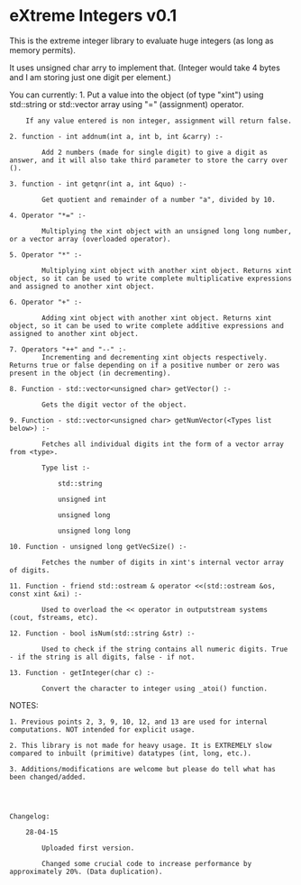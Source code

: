 # eXtreme Integers v0.1

This is the extreme integer library to evaluate huge integers (as long as memory permits).

It uses unsigned char arry to implement that. (Integer would take 4 bytes and I am storing just one digit per element.)

You can currently:
    1. Put a value into the object (of type "xint") using std::string or std::vector array using "=" (assignment) operator.

        If any value entered is non integer, assignment will return false.

    2. function - int addnum(int a, int b, int &carry) :-

            Add 2 numbers (made for single digit) to give a digit as answer, and it will also take third parameter to store the carry over ().

    3. function - int getqnr(int a, int &quo) :-

            Get quotient and remainder of a number "a", divided by 10.

    4. Operator "*=" :-

            Multiplying the xint object with an unsigned long long number, or a vector array (overloaded operator).

    5. Operator "*" :-

            Multiplying xint object with another xint object. Returns xint object, so it can be used to write complete multiplicative expressions and assigned to another xint object.

    6. Operator "+" :-

            Adding xint object with another xint object. Returns xint object, so it can be used to write complete additive expressions and assigned to another xint object.

    7. Operators "++" and "--" :-
            Incrementing and decrementing xint objects respectively. Returns true or false depending on if a positive number or zero was present in the object (in decrementing).

    8. Function - std::vector<unsigned char> getVector() :-

            Gets the digit vector of the object.

    9. Function - std::vector<unsigned char> getNumVector(<Types list below>) :-

            Fetches all individual digits int the form of a vector array from <type>.

            Type list :-

                std::string

                unsigned int

                unsigned long

                unsigned long long

    10. Function - unsigned long getVecSize() :-

            Fetches the number of digits in xint's internal vector array of digits.

    11. Function - friend std::ostream & operator <<(std::ostream &os, const xint &xi) :-

            Used to overload the << operator in outputstream systems (cout, fstreams, etc).

    12. Function - bool isNum(std::string &str) :-

            Used to check if the string contains all numeric digits. True - if the string is all digits, false - if not.

    13. Function - getInteger(char c) :-

            Convert the character to integer using _atoi() function.



NOTES:

    1. Previous points 2, 3, 9, 10, 12, and 13 are used for internal computations. NOT intended for explicit usage.

    2. This library is not made for heavy usage. It is EXTREMELY slow compared to inbuilt (primitive) datatypes (int, long, etc.).

    3. Additions/modifications are welcome but please do tell what has been changed/added.




    Changelog:

        28-04-15

            Uploaded first version.

            Changed some crucial code to increase performance by approximately 20%. (Data duplication).
